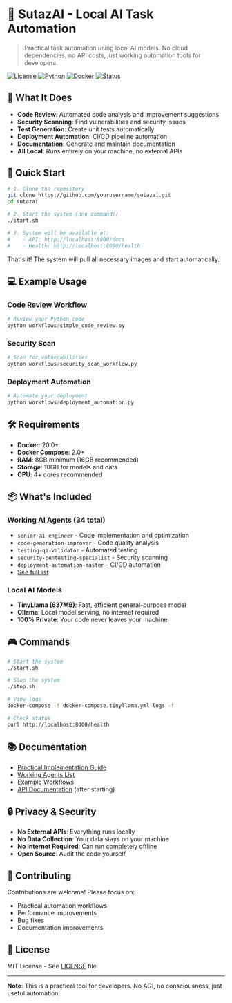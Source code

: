 # 🚀 SutazAI - Local AI Task Automation

> Practical task automation using local AI models. No cloud dependencies, no API costs, just working automation tools for developers.

[![License](https://img.shields.io/badge/license-MIT-blue.svg)](LICENSE)
[![Python](https://img.shields.io/badge/python-3.11+-blue.svg)](https://www.python.org)
[![Docker](https://img.shields.io/badge/docker-20.0+-blue.svg)](https://www.docker.com)
[![Status](https://img.shields.io/badge/status-production_ready-green.svg)](https://github.com)

## 🎯 What It Does

- **Code Review**: Automated code analysis and improvement suggestions
- **Security Scanning**: Find vulnerabilities and security issues
- **Test Generation**: Create unit tests automatically
- **Deployment Automation**: CI/CD pipeline automation
- **Documentation**: Generate and maintain documentation
- **All Local**: Runs entirely on your machine, no external APIs

## 🚀 Quick Start

```bash
# 1. Clone the repository
git clone https://github.com/yourusername/sutazai.git
cd sutazai

# 2. Start the system (one command!)
./start.sh

# 3. System will be available at:
#    - API: http://localhost:8000/docs
#    - Health: http://localhost:8000/health
```

That's it! The system will pull all necessary images and start automatically.

## 💻 Example Usage

### Code Review Workflow
```python
# Review your Python code
python workflows/simple_code_review.py
```

### Security Scan
```python
# Scan for vulnerabilities
python workflows/security_scan_workflow.py
```

### Deployment Automation
```python
# Automate your deployment
python workflows/deployment_automation.py
```

## 🛠️ Requirements

- **Docker**: 20.0+ 
- **Docker Compose**: 2.0+
- **RAM**: 8GB minimum (16GB recommended)
- **Storage**: 10GB for models and data
- **CPU**: 4+ cores recommended

## 📦 What's Included

### Working AI Agents (34 total)
- `senior-ai-engineer` - Code implementation and optimization
- `code-generation-improver` - Code quality analysis
- `testing-qa-validator` - Automated testing
- `security-pentesting-specialist` - Security scanning
- `deployment-automation-master` - CI/CD automation
- [See full list](docs/PRACTICAL_AGENTS_LIST.md)

### Local AI Models
- **TinyLlama (637MB)**: Fast, efficient general-purpose model
- **Ollama**: Local model serving, no internet required
- **100% Private**: Your code never leaves your machine

## 🎮 Commands

```bash
# Start the system
./start.sh

# Stop the system
./stop.sh

# View logs
docker-compose -f docker-compose.tinyllama.yml logs -f

# Check status
curl http://localhost:8000/health
```

## 📚 Documentation

- [Practical Implementation Guide](PRACTICAL_IMPLEMENTATION_GUIDE.md)
- [Working Agents List](docs/PRACTICAL_AGENTS_LIST.md)
- [Example Workflows](workflows/)
- [API Documentation](http://localhost:8000/docs) (after starting)

## 🔒 Privacy & Security

- **No External APIs**: Everything runs locally
- **No Data Collection**: Your data stays on your machine
- **No Internet Required**: Can run completely offline
- **Open Source**: Audit the code yourself

## 🤝 Contributing

Contributions are welcome! Please focus on:
- Practical automation workflows
- Performance improvements
- Bug fixes
- Documentation improvements

## 📝 License

MIT License - See [LICENSE](LICENSE) file

---

**Note**: This is a practical tool for developers. No AGI, no consciousness, just useful automation.
